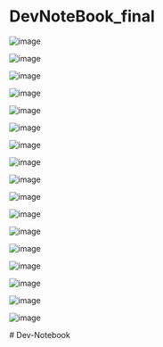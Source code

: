 ﻿# DevNoteBook_final

 
![image](https://github.com/user-attachments/assets/1c7be3c6-723f-4e65-92e5-cdb904f41dcf)

![image](https://github.com/user-attachments/assets/f2019910-15ad-4eaf-83ff-073bfc73ead2)

![image](https://github.com/user-attachments/assets/eda7c664-a9ca-46d3-bebf-3f5da0dcadfd)

![image](https://github.com/user-attachments/assets/8e2f6f37-2a9f-46b2-8858-721478f154bb)

![image](https://github.com/user-attachments/assets/9946adcc-9acc-452c-89d1-0cc99a061451)

![image](https://github.com/user-attachments/assets/b5fd95d6-7c68-4f4b-8b27-e521f7be61cb)

![image](https://github.com/user-attachments/assets/420ede49-d226-416f-890e-f5edda1e23a6)

![image](https://github.com/user-attachments/assets/574d1060-fe09-435f-9381-0c1557e5d64c)

![image](https://github.com/user-attachments/assets/d3b7af80-9707-44ab-91f9-9b1fd03588ca)

![image](https://github.com/user-attachments/assets/f872fe86-3114-434a-9646-54d516467bbf)

![image](https://github.com/user-attachments/assets/8af456da-e835-42bd-af36-d22b2532ae09)

![image](https://github.com/user-attachments/assets/6730969e-9d1d-4730-b1e3-aca2d4021dfd)



![image](https://github.com/user-attachments/assets/179cc818-e48a-404a-af05-7aef93737888)

![image](https://github.com/user-attachments/assets/911e6c7a-c91f-4cc7-860a-6fa3e30ad628)

![image](https://github.com/user-attachments/assets/c5f36dfa-41af-4654-ade6-235fd1f16dc5)

![image](https://github.com/user-attachments/assets/f0744220-5462-437a-9f09-675c0b31aa07)

![image](https://github.com/user-attachments/assets/c7accbb3-5862-4a0b-ab12-7cf3cf8bcfed)
















#   D e v - N o t e b o o k 
 
 
